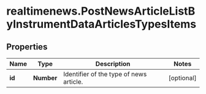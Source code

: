 # realtimenews.PostNewsArticleListByInstrumentDataArticlesTypesItems

## Properties

Name | Type | Description | Notes
------------ | ------------- | ------------- | -------------
**id** | **Number** | Identifier of the type of news article. | [optional] 


